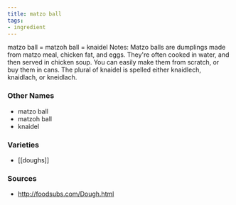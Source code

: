 ```yaml
---
title: matzo ball
tags:
- ingredient
---
```

matzo ball = matzoh ball = knaidel Notes: Matzo balls are dumplings made from matzo meal, chicken fat, and eggs. They're often cooked in water, and then served in chicken soup. You can easily make them from scratch, or buy them in cans. The plural of knaidel is spelled either knaidlech, knaidlach, or kneidlach.

### Other Names

* matzo ball
* matzoh ball
* knaidel

### Varieties

* [[doughs]]

### Sources
* http://foodsubs.com/Dough.html
